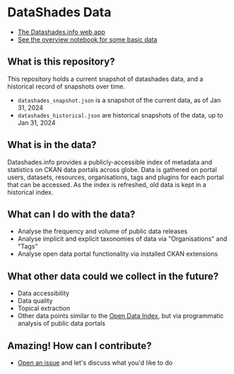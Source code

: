 # DataShades Data

- [The Datashades.info web app](https://datashades.info/)
- [See the overview notebook for some basic data](./overview.ipynb)

## What is this repository?

This repository holds a current snapshot of datashades data, and a historical record of snapshots over time.

- `datashades_snapshot.json` is a snapshot of the current data, as of Jan 31, 2024
- `datashades_historical.json` are historical snapshots of the data, up to Jan 31, 2024

## What is in the data?

Datashades.info provides a publicly-accessible index of metadata and statistics on CKAN data portals across globe. Data is gathered on portal users, datasets, resources, organisations, tags and plugins for each portal that can be accessed. As the index is refreshed, old data is kept in a historical index.

## What can I do with the data?

- Analyse the frequency and volume of public data releases
- Analyse implicit and explicit taxonomies of data via "Organisations" and "Tags"
- Analyse open data portal functionality via installed CKAN extensions

## What other data could we collect in the future?

- Data accessibility
- Data quality
- Topical extraction
- Other data points similar to the [Open Data Index](http://index.okfn.org/), but via programmatic analysis of public data portals

## Amazing! How can I contribute?

- [Open an issue](https://github.com/DataShades/datashades-data/issues) and let's discuss what you'd like to do